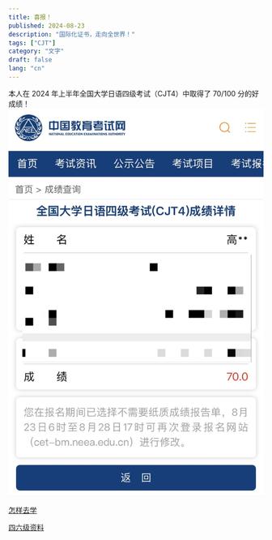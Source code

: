 ```yaml
---
title: 喜报！
published: 2024-08-23
description: "国际化证书，走向全世界！"
tags: ["CJT"]
category: "文字"
draft: false
lang: "cn"
---
```


本人在 2024 年上半年全国大学日语四级考试（CJT4）中取得了 70/100 分的好成绩！
![](cjt4.jpg)

[怎样去学](https://ys.mihoyo.com/)

[四六级资料](https://sr.mihoyo.com/)
